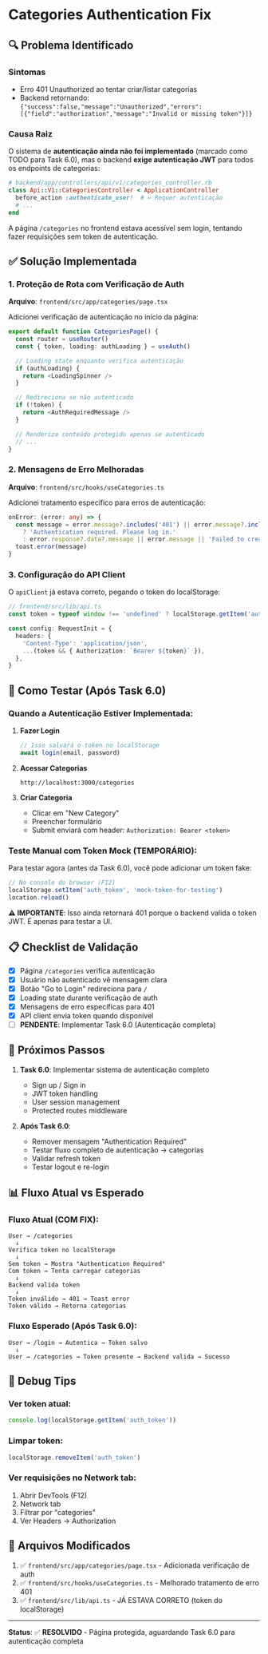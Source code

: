 # Categories Authentication Fix

## 🔍 Problema Identificado

### Sintomas
- Erro 401 Unauthorized ao tentar criar/listar categorias
- Backend retornando: `{"success":false,"message":"Unauthorized","errors":[{"field":"authorization","message":"Invalid or missing token"}]}`

### Causa Raiz
O sistema de **autenticação ainda não foi implementado** (marcado como TODO para Task 6.0), mas o backend **exige autenticação JWT** para todos os endpoints de categorias:

```ruby
# backend/app/controllers/api/v1/categories_controller.rb
class Api::V1::CategoriesController < ApplicationController
  before_action :authenticate_user!  # ← Requer autenticação
  # ...
end
```

A página `/categories` no frontend estava acessível sem login, tentando fazer requisições sem token de autenticação.

## ✅ Solução Implementada

### 1. Proteção de Rota com Verificação de Auth

**Arquivo**: `frontend/src/app/categories/page.tsx`

Adicionei verificação de autenticação no início da página:

```typescript
export default function CategoriesPage() {
  const router = useRouter()
  const { token, loading: authLoading } = useAuth()

  // Loading state enquanto verifica autenticação
  if (authLoading) {
    return <LoadingSpinner />
  }

  // Redireciona se não autenticado
  if (!token) {
    return <AuthRequiredMessage />
  }

  // Renderiza conteúdo protegido apenas se autenticado
  // ...
}
```

### 2. Mensagens de Erro Melhoradas

**Arquivo**: `frontend/src/hooks/useCategories.ts`

Adicionei tratamento específico para erros de autenticação:

```typescript
onError: (error: any) => {
  const message = error.message?.includes('401') || error.message?.includes('Unauthorized')
    ? 'Authentication required. Please log in.'
    : error.response?.data?.message || error.message || 'Failed to create category'
  toast.error(message)
}
```

### 3. Configuração do API Client

O `apiClient` já estava correto, pegando o token do localStorage:

```typescript
// frontend/src/lib/api.ts
const token = typeof window !== 'undefined' ? localStorage.getItem('auth_token') : null

const config: RequestInit = {
  headers: {
    'Content-Type': 'application/json',
    ...(token && { Authorization: `Bearer ${token}` }),
  },
}
```

## 🧪 Como Testar (Após Task 6.0)

### Quando a Autenticação Estiver Implementada:

1. **Fazer Login**
   ```typescript
   // Isso salvará o token no localStorage
   await login(email, password)
   ```

2. **Acessar Categorias**
   ```
   http://localhost:3000/categories
   ```

3. **Criar Categoria**
   - Clicar em "New Category"
   - Preencher formulário
   - Submit enviará com header: `Authorization: Bearer <token>`

### Teste Manual com Token Mock (TEMPORÁRIO):

Para testar agora (antes da Task 6.0), você pode adicionar um token fake:

```javascript
// No console do browser (F12)
localStorage.setItem('auth_token', 'mock-token-for-testing')
location.reload()
```

**⚠️ IMPORTANTE**: Isso ainda retornará 401 porque o backend valida o token JWT. É apenas para testar a UI.

## 📋 Checklist de Validação

- [x] Página `/categories` verifica autenticação
- [x] Usuário não autenticado vê mensagem clara
- [x] Botão "Go to Login" redireciona para `/`
- [x] Loading state durante verificação de auth
- [x] Mensagens de erro específicas para 401
- [x] API client envia token quando disponível
- [ ] **PENDENTE**: Implementar Task 6.0 (Autenticação completa)

## 🔄 Próximos Passos

1. **Task 6.0**: Implementar sistema de autenticação completo
   - Sign up / Sign in
   - JWT token handling
   - User session management
   - Protected routes middleware

2. **Após Task 6.0**:
   - Remover mensagem "Authentication Required"
   - Testar fluxo completo de autenticação → categorias
   - Validar refresh token
   - Testar logout e re-login

## 📊 Fluxo Atual vs Esperado

### Fluxo Atual (COM FIX):
```
User → /categories
  ↓
Verifica token no localStorage
  ↓
Sem token → Mostra "Authentication Required"
Com token → Tenta carregar categorias
  ↓
Backend valida token
  ↓
Token inválido → 401 → Toast error
Token válido → Retorna categorias
```

### Fluxo Esperado (Após Task 6.0):
```
User → /login → Autentica → Token salvo
  ↓
User → /categories → Token presente → Backend valida → Sucesso
```

## 🐛 Debug Tips

### Ver token atual:
```javascript
console.log(localStorage.getItem('auth_token'))
```

### Limpar token:
```javascript
localStorage.removeItem('auth_token')
```

### Ver requisições no Network tab:
1. Abrir DevTools (F12)
2. Network tab
3. Filtrar por "categories"
4. Ver Headers → Authorization

## 📝 Arquivos Modificados

1. ✅ `frontend/src/app/categories/page.tsx` - Adicionada verificação de auth
2. ✅ `frontend/src/hooks/useCategories.ts` - Melhorado tratamento de erro 401
3. ✅ `frontend/src/lib/api.ts` - JÁ ESTAVA CORRETO (token do localStorage)

---

**Status**: ✅ **RESOLVIDO** - Página protegida, aguardando Task 6.0 para autenticação completa
